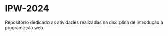 # IPW-2024
Repositório dedicado as atividades realizadas na disciplina de introdução a programação web.
